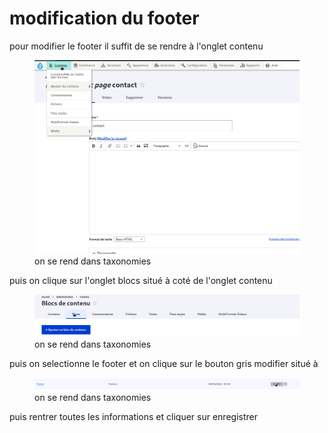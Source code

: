 # modification du footer 

pour modifier le footer il suffit de se rendre à l'onglet contenu

<figure class="figure" >
  <img src="../../assets/images/contenue1.png" class="figure-img img-fluid rounded" alt="...">
  <figcaption class="figure-caption"> on se rend dans taxonomies </figcaption>
</figure>

puis on clique sur l'onglet blocs situé à coté de l'onglet contenu

<figure class="figure" >
  <img src="../../assets/images/contenue2.png" class="figure-img img-fluid rounded" alt="...">
  <figcaption class="figure-caption"> on se rend dans taxonomies </figcaption>
</figure>

puis on selectionne le footer et on clique sur le bouton gris modifier situé à 

<figure class="figure" >
  <img src="../../assets/images/contenu3.png" class="figure-img img-fluid rounded" alt="...">
  <figcaption class="figure-caption"> on se rend dans taxonomies </figcaption>
</figure>

puis rentrer toutes les informations et cliquer sur enregistrer



